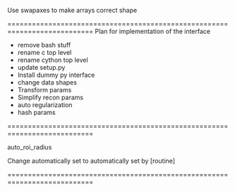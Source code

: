 
Use swapaxes to make arrays correct shape

===========================================================================
Plan for implementation of the interface

- remove bash stuff
- rename c top level
- rename cython top level
- update setup.py
- Install dummy py interface
- change data shapes
- Transform params
- Simplify recon params
- auto regularization
- hash params




===========================================================================


auto_roi_radius

Change automatically set to automatically set by [routine]


===========================================================================

